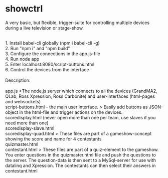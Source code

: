 # showctrl

A very basic, but flexible, trigger-suite for controlling multiple devices during a live television or stage-show.

<br>
1. Install babel-cli globally (npm i babel-cli -g)<br>
2. Run "npm i" and "npm build" <br>
3. Configure the connections in the app.js-file<br>
4. Run node app<br>
5. Enter localhost:8080/script-buttons.html<br>
6. Control the devices from the interface<br>
<br>
Description:<br>
<br>
app.js
>The node.js server which connects to all the devices (GrandMA2, QLab, Ross Xpression, Ross Carbonite) and user-interfaces (html-pages and websockets)

<br>
script-buttons.html - the main user interface.
> Easily add buttons as JSON-object in the html-file and trigger actions on the devices.

<br>
scoredisplay.html (never open more than one per team, use slaves if you need more than one)<br>
scoredisplay-slave.html<br>
scoredisplay-quad.html
> These files are part of a gameshow-concept showing the score and name for 4 contestants

<br>
quizmaster.html<br>
contestant.html
> These files are part of a quiz-element to the gameshow. You enter questions in the quizmaster.html file and push the questions to the server. The question-data is then sent to a MySql-server for use with datalinq and Xpression. The contestants can then select their answers in contestant.html
